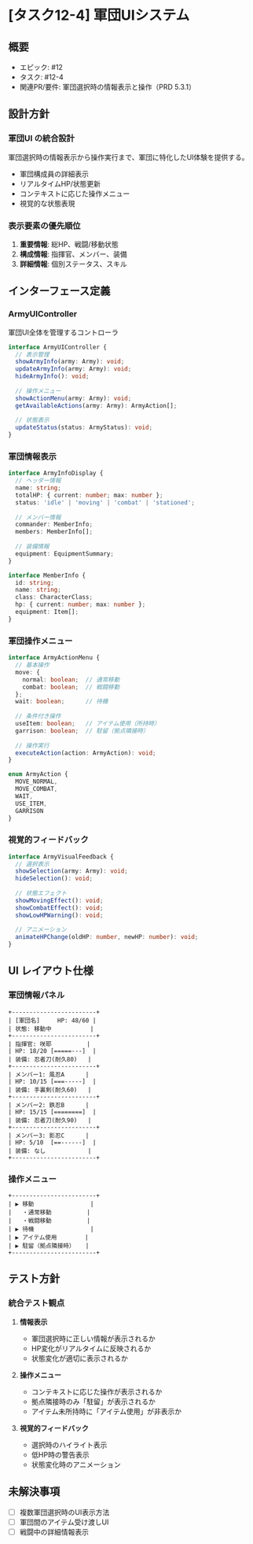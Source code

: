 # [タスク12-4] 軍団UIシステム

## 概要
- エピック: #12
- タスク: #12-4
- 関連PR/要件: 軍団選択時の情報表示と操作（PRD 5.3.1）

## 設計方針

### 軍団UI の統合設計
軍団選択時の情報表示から操作実行まで、軍団に特化したUI体験を提供する。
- 軍団構成員の詳細表示
- リアルタイムHP/状態更新
- コンテキストに応じた操作メニュー
- 視覚的な状態表現

### 表示要素の優先順位
1. **重要情報**: 総HP、戦闘/移動状態
2. **構成情報**: 指揮官、メンバー、装備
3. **詳細情報**: 個別ステータス、スキル

## インターフェース定義

### ArmyUIController
軍団UI全体を管理するコントローラ
```typescript
interface ArmyUIController {
  // 表示管理
  showArmyInfo(army: Army): void;
  updateArmyInfo(army: Army): void;
  hideArmyInfo(): void;
  
  // 操作メニュー
  showActionMenu(army: Army): void;
  getAvailableActions(army: Army): ArmyAction[];
  
  // 状態表示
  updateStatus(status: ArmyStatus): void;
}
```

### 軍団情報表示
```typescript
interface ArmyInfoDisplay {
  // ヘッダー情報
  name: string;
  totalHP: { current: number; max: number };
  status: 'idle' | 'moving' | 'combat' | 'stationed';
  
  // メンバー情報
  commander: MemberInfo;
  members: MemberInfo[];
  
  // 装備情報
  equipment: EquipmentSummary;
}

interface MemberInfo {
  id: string;
  name: string;
  class: CharacterClass;
  hp: { current: number; max: number };
  equipment: Item[];
}
```

### 軍団操作メニュー
```typescript
interface ArmyActionMenu {
  // 基本操作
  move: {
    normal: boolean;  // 通常移動
    combat: boolean;  // 戦闘移動
  };
  wait: boolean;      // 待機
  
  // 条件付き操作
  useItem: boolean;   // アイテム使用（所持時）
  garrison: boolean;  // 駐留（拠点隣接時）
  
  // 操作実行
  executeAction(action: ArmyAction): void;
}

enum ArmyAction {
  MOVE_NORMAL,
  MOVE_COMBAT,
  WAIT,
  USE_ITEM,
  GARRISON
}
```

### 視覚的フィードバック
```typescript
interface ArmyVisualFeedback {
  // 選択表示
  showSelection(army: Army): void;
  hideSelection(): void;
  
  // 状態エフェクト
  showMovingEffect(): void;
  showCombatEffect(): void;
  showLowHPWarning(): void;
  
  // アニメーション
  animateHPChange(oldHP: number, newHP: number): void;
}
```

## UI レイアウト仕様

### 軍団情報パネル
```
+------------------------+
| [軍団名]     HP: 48/60 |
| 状態: 移動中           |
+------------------------+
| 指揮官: 咲耶          |
| HP: 18/20 [=====---]  |
| 装備: 忍者刀(耐久80)   |
+------------------------+
| メンバー1: 風忍A      |
| HP: 10/15 [===-----]  |
| 装備: 手裏剣(耐久60)   |
+------------------------+
| メンバー2: 鉄忍B      |
| HP: 15/15 [========]  |
| 装備: 忍者刀(耐久90)   |
+------------------------+
| メンバー3: 影忍C      |
| HP: 5/10  [==------]  |
| 装備: なし            |
+------------------------+
```

### 操作メニュー
```
+------------------------+
| ▶ 移動                |
|   ・通常移動          |
|   ・戦闘移動          |
| ▶ 待機                |
| ▶ アイテム使用        |
| ▶ 駐留（拠点隣接時）   |
+------------------------+
```

## テスト方針

### 統合テスト観点
1. **情報表示**
   - 軍団選択時に正しい情報が表示されるか
   - HP変化がリアルタイムに反映されるか
   - 状態変化が適切に表示されるか

2. **操作メニュー**
   - コンテキストに応じた操作が表示されるか
   - 拠点隣接時のみ「駐留」が表示されるか
   - アイテム未所持時に「アイテム使用」が非表示か

3. **視覚的フィードバック**
   - 選択時のハイライト表示
   - 低HP時の警告表示
   - 状態変化時のアニメーション

## 未解決事項
- [ ] 複数軍団選択時のUI表示方法
- [ ] 軍団間のアイテム受け渡しUI
- [ ] 戦闘中の詳細情報表示
